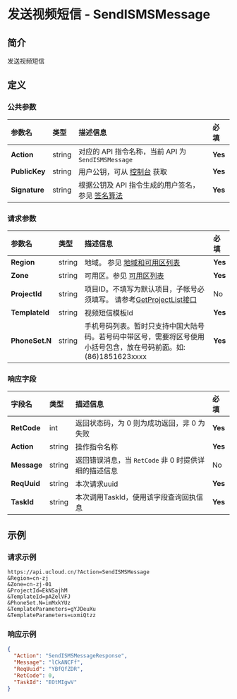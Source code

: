 # 发送视频短信 - SendISMSMessage

## 简介

发送视频短信









## 定义

### 公共参数

| 参数名 | 类型 | 描述信息 | 必填 |
|:---|:---|:---|:---|
| **Action**     | string  | 对应的 API 指令名称，当前 API 为 `SendISMSMessage`                        | **Yes** |
| **PublicKey**  | string  | 用户公钥，可从 [控制台](https://console.ucloud.cn/uapi/apikey) 获取                                             | **Yes** |
| **Signature**  | string  | 根据公钥及 API 指令生成的用户签名，参见 [签名算法](api/summary/signature.md)  | **Yes** |

### 请求参数

| 参数名 | 类型 | 描述信息 | 必填 |
|:---|:---|:---|:---|
| **Region** | string | 地域。 参见 [地域和可用区列表](https://docs.ucloud.cn/api/summary/regionlist) |**Yes**|
| **Zone** | string | 可用区。参见 [可用区列表](https://docs.ucloud.cn/api/summary/regionlist) |**Yes**|
| **ProjectId** | string | 项目ID。不填写为默认项目，子帐号必须填写。 请参考[GetProjectList接口](https://docs.ucloud.cn/api/summary/get_project_list) |No|
| **TemplateId** | string | 视频短信模板Id |**Yes**|
| **PhoneSet.N** | string | 手机号码列表。暂时只支持中国大陆号码。若号码中带区号，需要将区号使用小括号包含，放在号码前面。如: (86)1851623xxxx |**Yes**|

### 响应字段

| 字段名 | 类型 | 描述信息 | 必填 |
|:---|:---|:---|:---|
| **RetCode** | int | 返回状态码，为 0 则为成功返回，非 0 为失败 |**Yes**|
| **Action** | string | 操作指令名称 |**Yes**|
| **Message** | string | 返回错误消息，当 `RetCode` 非 0 时提供详细的描述信息 |No|
| **ReqUuid** | string | 本次请求uuid |**Yes**|
| **TaskId** | string | 本次调用TaskId，使用该字段查询回执信息 |**Yes**|




## 示例

### 请求示例
    
```
https://api.ucloud.cn/?Action=SendISMSMessage
&Region=cn-zj
&Zone=cn-zj-01
&ProjectId=EkNSajhM
&TemplateId=pAZelVFJ
&PhoneSet.N=imMxkYUz
&TemplateParameters=gYJDeuXu
&TemplateParameters=uxmiQtzz
```

### 响应示例
    
```json
{
  "Action": "SendISMSMessageResponse",
  "Message": "lCkANCFf",
  "ReqUuid": "YBfQfZDR",
  "RetCode": 0,
  "TaskId": "EOtMIgwV"
}
```





